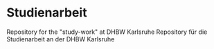 # Studienarbeit
Repository for the "study-work" at DHBW Karlsruhe
Repository für die Studienarbeit an der DHBW Karlsruhe
